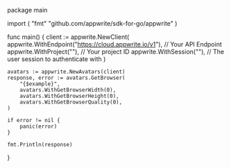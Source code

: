 package main

import (
    "fmt"
	"github.com/appwrite/sdk-for-go/appwrite"
)

func main() {
	client := appwrite.NewClient(
        appwrite.WithEndpoint("https://cloud.appwrite.io/v1"), // Your API Endpoint
        appwrite.WithProject(""), // Your project ID
        appwrite.WithSession(""), // The user session to authenticate with
    )

    avatars := appwrite.NewAvatars(client)
    response, error := avatars.GetBrowser(
        "{$example}",
        avatars.WithGetBrowserWidth(0),
        avatars.WithGetBrowserHeight(0),
        avatars.WithGetBrowserQuality(0),
    )

    if error != nil {
        panic(error)
    }

    fmt.Println(response)
}
